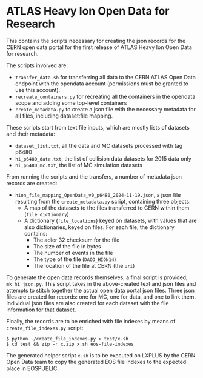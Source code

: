 # ATLAS Heavy Ion Open Data for Research

This contains the scripts necessary for creating the json records for the CERN open data portal for the first release of ATLAS Heavy Ion Open Data for research.

The scripts involved are:

- `transfer_data.sh` for transferring all data to the CERN ATLAS Open Data endpoint with the opendata account (permissions must be granted to use this account).
- `recreate_containers.py` for recreating all the containers in the opendata scope and adding some top-level containers
- `create_metadata.py` to create a json file with the necessary metadata for all files, including dataset:file mapping.

These scripts start from text file inputs, which are mostly lists of datasets and their metadata:

- `dataset_list.txt`, all the data and MC datasets processed with tag p6480
- `hi_p6480_data.txt`, the list of collision data datasets for 2015 data only
- `hi_p6480_mc.txt`, the list of MC simulation datasets

From running the scripts and the transfers, a number of metadata json records are created:

- `hion_file_mapping_OpenData_v0_p6480_2024-11-19.json`, a json file resulting from the `create_metadata.py` script, containing three objects:
    - A map of the datasets to the files transferred to CERN within them (`file_dictionary`)
    - A dictionary (`file_locations`) keyed on datasets, with values that are also dictionaries, keyed on files. For each file, the dictionary contains:
       - The adler 32 checksum for the file
       - The size of the file in bytes
       - The number of events in the file
       - The type of the file (`DAOD_HION14`)
       - The location of the file at CERN (the `uri`)

To generate the open data records themselves, a final script is provided, `mk_hi_json.py`. This script takes in the above-created text and json files and attempts to stitch together the actual open data portal json files. Three json files are created for records: one for MC, one for data, and one to link them. Individual json files are also created for each dataset with the file information for that dataset.

Finally, the records are to be enriched with file indexes by means of `create_file_indexes.py` script:

```
$ python ./create_file_indexes.py > test/x.sh
$ cd test && zip -r x.zip x.sh eos-file-indexes
```

The generated helper script `x.sh` is to be executed on LXPLUS by the CERN Open Data team to copy the generated EOS file indexes to the expected place in EOSPUBLIC.
